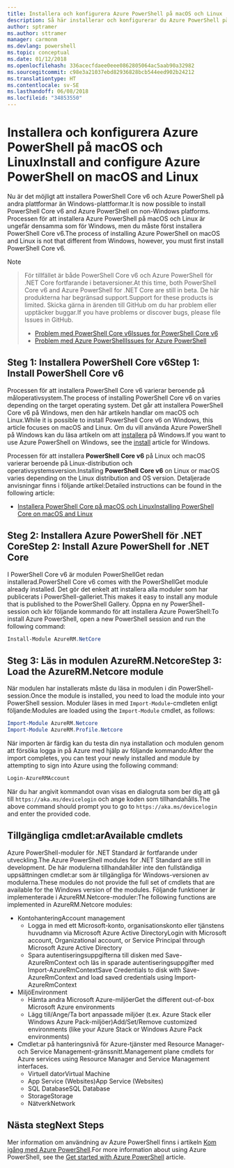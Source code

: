 ```yaml
---
title: Installera och konfigurera Azure PowerShell på macOS och Linux | Microsoft Docs
description: Så här installerar och konfigurerar du Azure PowerShell på macOS och Linux för första gången.
author: sptramer
ms.author: sttramer
manager: carmonm
ms.devlang: powershell
ms.topic: conceptual
ms.date: 01/12/2018
ms.openlocfilehash: 336acecfdaee0eee0862805064ac5aab90a32982
ms.sourcegitcommit: c98e3a21037ebd82936828bcb544eed902b24212
ms.translationtype: HT
ms.contentlocale: sv-SE
ms.lasthandoff: 06/08/2018
ms.locfileid: "34853550"
---
```

# <a name="install-and-configure-azure-powershell-on-macos-and-linux"></a><span data-ttu-id="3544b-103">Installera och konfigurera Azure PowerShell på macOS och Linux</span><span class="sxs-lookup"><span data-stu-id="3544b-103">Install and configure Azure PowerShell on macOS and Linux</span></span>

<span data-ttu-id="3544b-104">Nu är det möjligt att installera PowerShell Core v6 och Azure PowerShell på andra plattformar än Windows-plattformar.</span><span class="sxs-lookup"><span data-stu-id="3544b-104">It is now possible to install PowerShell Core v6 and Azure PowerShell on non-Windows platforms.</span></span>
<span data-ttu-id="3544b-105">Processen för att installera Azure PowerShell på macOS och Linux är ungefär densamma som för Windows, men du måste först installera PowerShell Core v6.</span><span class="sxs-lookup"><span data-stu-id="3544b-105">The process of installing Azure PowerShell on macOS and Linux is not that different from Windows, however, you must first install PowerShell Core v6.</span></span>

> [!NOTE]

> <span data-ttu-id="3544b-106">För tillfället är både PowerShell Core v6 och Azure PowerShell för .NET Core fortfarande i betaversioner.</span><span class="sxs-lookup"><span data-stu-id="3544b-106">At this time, both PowerShell Core v6 and Azure PowerShell for .NET Core are still in beta.</span></span>
> <span data-ttu-id="3544b-107">De här produkterna har begränsad support.</span><span class="sxs-lookup"><span data-stu-id="3544b-107">Support for these products is limited.</span></span> <span data-ttu-id="3544b-108">Skicka gärna in ärenden till GitHub om du har problem eller upptäcker buggar.</span><span class="sxs-lookup"><span data-stu-id="3544b-108">If you have problems or discover bugs, please file Issues in GitHub.</span></span>
>
> * [<span data-ttu-id="3544b-109">Problem med PowerShell Core v6</span><span class="sxs-lookup"><span data-stu-id="3544b-109">Issues for PowerShell Core v6</span></span>](https://github.com/PowerShell/PowerShell/issues)
> * [<span data-ttu-id="3544b-110">Problem med Azure PowerShell</span><span class="sxs-lookup"><span data-stu-id="3544b-110">Issues for Azure PowerShell</span></span>](https://github.com/azure/azure-docs-powershell/issues)

## <a name="step-1-install-powershell-core-v6"></a><span data-ttu-id="3544b-111">Steg 1: Installera PowerShell Core v6</span><span class="sxs-lookup"><span data-stu-id="3544b-111">Step 1: Install PowerShell Core v6</span></span>

<span data-ttu-id="3544b-112">Processen för att installera PowerShell Core v6 varierar beroende på måloperativsystem.</span><span class="sxs-lookup"><span data-stu-id="3544b-112">The process of installing PowerShell Core v6 on varies depending on the target operating system.</span></span>
<span data-ttu-id="3544b-113">Det går att installera PowerShell Core v6 på Windows, men den här artikeln handlar om macOS och Linux.</span><span class="sxs-lookup"><span data-stu-id="3544b-113">While it is possible to install PowerShell Core v6 on Windows, this article focuses on macOS and Linux.</span></span> <span data-ttu-id="3544b-114">Om du vill använda Azure PowerShell på Windows kan du läsa artikeln om att [installera](./install-azurerm-ps.md) på Windows.</span><span class="sxs-lookup"><span data-stu-id="3544b-114">If you want to use Azure PowerShell on Windows, see the [install](./install-azurerm-ps.md) article for Windows.</span></span>

<span data-ttu-id="3544b-115">Processen för att installera **PowerShell Core v6** på Linux och macOS varierar beroende på Linux-distribution och operativsystemsversion.</span><span class="sxs-lookup"><span data-stu-id="3544b-115">Installing **PowerShell Core v6** on Linux or macOS varies depending on the Linux distribution and OS version.</span></span>
<span data-ttu-id="3544b-116">Detaljerade anvisningar finns i följande artikel:</span><span class="sxs-lookup"><span data-stu-id="3544b-116">Detailed instructions can be found in the following article:</span></span>

- [<span data-ttu-id="3544b-117">Installera PowerShell Core på macOS och Linux</span><span class="sxs-lookup"><span data-stu-id="3544b-117">Installing PowerShell Core on macOS and Linux</span></span>](/powershell/scripting/setup/installing-powershell-core-on-macos-and-linux)

## <a name="step-2-install-azure-powershell-for-net-core"></a><span data-ttu-id="3544b-118">Steg 2: Installera Azure PowerShell för .NET Core</span><span class="sxs-lookup"><span data-stu-id="3544b-118">Step 2: Install Azure PowerShell for .NET Core</span></span>

<span data-ttu-id="3544b-119">I PowerShell Core v6 är modulen PowerShellGet redan installerad.</span><span class="sxs-lookup"><span data-stu-id="3544b-119">PowerShell Core v6 comes with the PowerShellGet module already installed.</span></span> <span data-ttu-id="3544b-120">Det gör det enkelt att installera alla moduler som har publicerats i PowerShell-galleriet.</span><span class="sxs-lookup"><span data-stu-id="3544b-120">This makes it easy to install any module that is published to the PowerShell Gallery.</span></span> <span data-ttu-id="3544b-121">Öppna en ny PowerShell-session och kör följande kommando för att installera Azure PowerShell:</span><span class="sxs-lookup"><span data-stu-id="3544b-121">To install Azure PowerShell, open a new PowerShell session and run the following command:</span></span>

```powershell
Install-Module AzureRM.NetCore
```

## <a name="step-3-load-the-azurermnetcore-module"></a><span data-ttu-id="3544b-122">Steg 3: Läs in modulen AzureRM.Netcore</span><span class="sxs-lookup"><span data-stu-id="3544b-122">Step 3: Load the AzureRM.Netcore module</span></span>

<span data-ttu-id="3544b-123">När modulen har installerats måste du läsa in modulen i din PowerShell-session.</span><span class="sxs-lookup"><span data-stu-id="3544b-123">Once the module is installed, you need to load the module into your PowerShell session.</span></span> <span data-ttu-id="3544b-124">Moduler läses in med `Import-Module`-cmdleten enligt följande:</span><span class="sxs-lookup"><span data-stu-id="3544b-124">Modules are loaded using the `Import-Module` cmdlet, as follows:</span></span>

```powershell
Import-Module AzureRM.Netcore
Import-Module AzureRM.Profile.Netcore
```

<span data-ttu-id="3544b-125">När importen är färdig kan du testa din nya installation och modulen genom att försöka logga in på Azure med hjälp av följande kommando:</span><span class="sxs-lookup"><span data-stu-id="3544b-125">After the import completes, you can test your newly installed and module by attempting to sign into Azure using the following command:</span></span>

```powershell
Login-AzureRMAccount
```

<span data-ttu-id="3544b-126">När du har angivit kommandot ovan visas en dialogruta som ber dig att gå till `https://aka.ms/devicelogin` och ange koden som tillhandahålls.</span><span class="sxs-lookup"><span data-stu-id="3544b-126">The above command should prompt you to go to `https://aka.ms/devicelogin` and enter the provided code.</span></span>

## <a name="available-cmdlets"></a><span data-ttu-id="3544b-127">Tillgängliga cmdlet:ar</span><span class="sxs-lookup"><span data-stu-id="3544b-127">Available cmdlets</span></span>

<span data-ttu-id="3544b-128">Azure PowerShell-moduler för .NET Standard är fortfarande under utveckling.</span><span class="sxs-lookup"><span data-stu-id="3544b-128">The Azure PowerShell modules for .NET Standard are still in development.</span></span> <span data-ttu-id="3544b-129">De här modulerna tillhandahåller inte den fullständiga uppsättningen cmdlet:ar som är tillgängliga för Windows-versionen av modulerna.</span><span class="sxs-lookup"><span data-stu-id="3544b-129">These modules do not provide the full set of cmdlets that are available for the Windows version of the modules.</span></span> <span data-ttu-id="3544b-130">Följande funktioner är implementerade i AzureRM.Netcore-moduler:</span><span class="sxs-lookup"><span data-stu-id="3544b-130">The following functions are implemented in AzureRM.Netcore modules:</span></span>

* <span data-ttu-id="3544b-131">Kontohantering</span><span class="sxs-lookup"><span data-stu-id="3544b-131">Account management</span></span>
  - <span data-ttu-id="3544b-132">Logga in med ett Microsoft-konto, organisationskonto eller tjänstens huvudnamn via Microsoft Azure Active Directory</span><span class="sxs-lookup"><span data-stu-id="3544b-132">Login with Microsoft account, Organizational account, or Service Principal through Microsoft Azure Active Directory</span></span>
  - <span data-ttu-id="3544b-133">Spara autentiseringsuppgifterna till disken med Save-AzureRmContext och läs in sparade autentiseringsuppgifter med Import-AzureRmContext</span><span class="sxs-lookup"><span data-stu-id="3544b-133">Save Credentials to disk with Save-AzureRmContext and load saved credentials using Import-AzureRmContext</span></span>
* <span data-ttu-id="3544b-134">Miljö</span><span class="sxs-lookup"><span data-stu-id="3544b-134">Environment</span></span>
  - <span data-ttu-id="3544b-135">Hämta andra Microsoft Azure-miljöer</span><span class="sxs-lookup"><span data-stu-id="3544b-135">Get the different out-of-box Microsoft Azure environments</span></span>
  - <span data-ttu-id="3544b-136">Lägg till/Ange/Ta bort anpassade miljöer (t.ex. Azure Stack eller Windows Azure Pack-miljöer)</span><span class="sxs-lookup"><span data-stu-id="3544b-136">Add/Set/Remove customized environments (like your Azure Stack or Windows Azure Pack environments)</span></span>
* <span data-ttu-id="3544b-137">Cmdlet:ar på hanteringsnivå för Azure-tjänster med Resource Manager- och Service Management-gränssnitt.</span><span class="sxs-lookup"><span data-stu-id="3544b-137">Management plane cmdlets for Azure services using Resource Manager and Service Management interfaces.</span></span>
  - <span data-ttu-id="3544b-138">Virtuell dator</span><span class="sxs-lookup"><span data-stu-id="3544b-138">Virtual Machine</span></span>
  - <span data-ttu-id="3544b-139">App Service (Websites)</span><span class="sxs-lookup"><span data-stu-id="3544b-139">App Service (Websites)</span></span>
  - <span data-ttu-id="3544b-140">SQL Database</span><span class="sxs-lookup"><span data-stu-id="3544b-140">SQL Database</span></span>
  - <span data-ttu-id="3544b-141">Storage</span><span class="sxs-lookup"><span data-stu-id="3544b-141">Storage</span></span>
  - <span data-ttu-id="3544b-142">Nätverk</span><span class="sxs-lookup"><span data-stu-id="3544b-142">Network</span></span>

## <a name="next-steps"></a><span data-ttu-id="3544b-143">Nästa steg</span><span class="sxs-lookup"><span data-stu-id="3544b-143">Next Steps</span></span>

<span data-ttu-id="3544b-144">Mer information om användning av Azure PowerShell finns i artikeln [Kom igång med Azure PowerShell](get-started-azureps.md).</span><span class="sxs-lookup"><span data-stu-id="3544b-144">For more information about using Azure PowerShell, see the [Get started with Azure PowerShell](get-started-azureps.md) article.</span></span>
